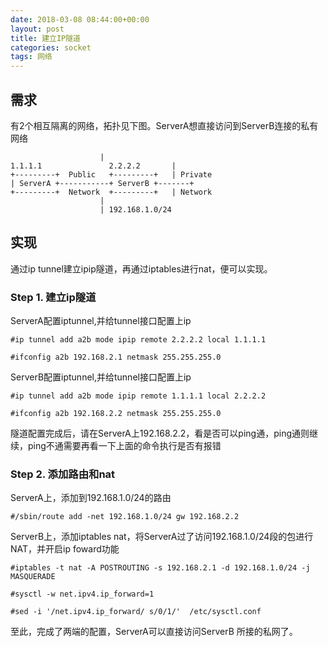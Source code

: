 ```yaml
---
date: 2018-03-08 08:44:00+00:00
layout: post
title: 建立IP隧道
categories: socket
tags: 网络
---
```



## 需求


  有2个相互隔离的网络，拓扑见下图。ServerA想直接访问到ServerB连接的私有网络

						|
    1.1.1.1               2.2.2.2		|
    +---------+  Public   +---------+	| Private
    | ServerA +-----------+ ServerB +-------+
    +---------+  Network  +---------+	| Network
						|
						| 192.168.1.0/24 

## 实现


  通过ip tunnel建立ipip隧道，再通过iptables进行nat，便可以实现。


### Step 1. 建立ip隧道

  ServerA配置iptunnel,并给tunnel接口配置上ip

```
#ip tunnel add a2b mode ipip remote 2.2.2.2 local 1.1.1.1

#ifconfig a2b 192.168.2.1 netmask 255.255.255.0
```

  ServerB配置iptunnel,并给tunnel接口配置上ip
```
#ip tunnel add a2b mode ipip remote 1.1.1.1 local 2.2.2.2

#ifconfig a2b 192.168.2.2 netmask 255.255.255.0
```
  隧道配置完成后，请在ServerA上192.168.2.2，看是否可以ping通，ping通则继续，ping不通需要再看一下上面的命令执行是否有报错

### Step 2. 添加路由和nat

  ServerA上，添加到192.168.1.0/24的路由

```
#/sbin/route add -net 192.168.1.0/24 gw 192.168.2.2
```
  ServerB上，添加iptables nat，将ServerA过了访问192.168.1.0/24段的包进行NAT，并开启ip foward功能

```
#iptables -t nat -A POSTROUTING -s 192.168.2.1 -d 192.168.1.0/24 -j MASQUERADE

#sysctl -w net.ipv4.ip_forward=1

#sed -i '/net.ipv4.ip_forward/ s/0/1/'  /etc/sysctl.conf
```

  至此，完成了两端的配置，ServerA可以直接访问ServerB 所接的私网了。
